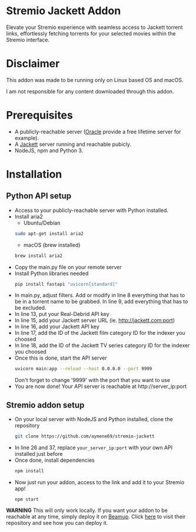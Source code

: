 # Stremio Jackett Addon
Elevate your Stremio experience with seamless access to Jackett torrent links, effortlessly fetching torrents for your selected movies within the Stremio interface.

# Disclaimer
This addon was made to be running only on Linux based OS and macOS.

I am not responsible for any content downloaded through this addon.

# Prerequisites
- A publicly-reachable server ([Oracle](https://www.oracle.com/fr/cloud/) provide a free lifetime server for example).
- A [Jackett](https://github.com/Jackett/Jackett) server running and reachable pubicly.
- NodeJS, npm and Python 3.

# Installation
## Python API setup
- Access to your publicly-reachable server with Python installed. 
- Install aria2
    - Ubuntu/Debian
    ```sh
    sudo apt-get install aria2
    ```
    - macOS (brew installed)
    ```sh
    brew install aria2
    ```
- Copy the main.py file on your remote server
- Install Python libraries needed
    ```sh
    pip install fastapi "uvicorn[standard]"
    ```
- In main.py, adjust filters. Add or modify in line 8 everything that has to be in a torrent name to be grabbed. In line 9, add everything that has to be excluded.
- In line 13, put your Real-Debrid API key
- In line 15, add your Jackett server URL (ie. http://jackett.com:port)
- In line 16, add your Jackett API key
- In line 17, add the ID of the Jackett film category ID for the indexer you choosed
- In line 18, add the ID of the Jackett TV series category ID for the indexer you choosed
- Once this is done, start the API server
    ```sh
    uvicorn main:app --reload --host 0.0.0.0 --port 9999
    ```
    Don't forget to change '9999' with the port that you want to use
- You are now done! Your API server is reachable at http://server_ip:port

## Stremio addon setup
- On your local server with NodeJS and Python installed, clone the repository
    ```sh
    git clone https://github.com/aymene69/stremio-jackett
    ```
- In line 26 and 37, replace `your_server_ip:port` with your own API installed just before
- Once done, install dependencies
    ```sh
    npm install
    ````
- Now just run your addon, access to the link and add it to your Stremio app!
    ```
    npm start
    ```
**WARNING** This will only work locally. If you want your addon to be reachable at any time, simply deploy it on [Beamup](https://github.com/Stremio/stremio-beamup-cli). Click [here](https://github.com/Stremio/stremio-beamup-cli) to visit their repository and see how you can deploy it.
